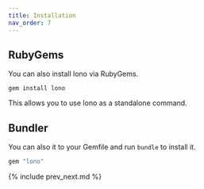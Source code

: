 ```yaml
---
title: Installation
nav_order: 7
---
```


## RubyGems

You can also install lono via RubyGems.

    gem install lono

This allows you to use lono as a standalone command.

## Bundler

You can also it to your Gemfile and run `bundle` to install it.

```ruby
gem "lono"
```

{% include prev_next.md %}

